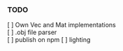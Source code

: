 ### TODO

[ ] Own Vec and Mat implementations \
[ ] .obj file parser \
[ ] publish on npm
[ ] lighting
